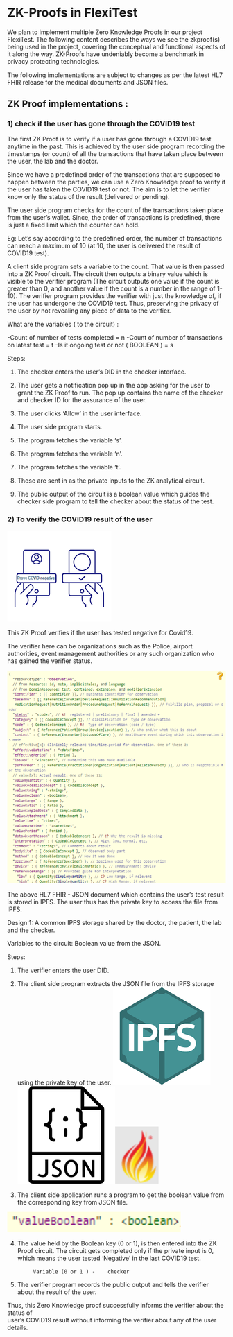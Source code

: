 # ZK-Proofs in FlexiTest
We plan to implement multiple Zero Knowledge Proofs  in our project FlexiTest. The following content describes the ways we see the zkproof(s) being used in the project, covering the conceptual and functional aspects of it along the way. ZK-Proofs have undeniably become a benchmark in privacy protecting technologies.

The following implementations are subject to changes as per the latest HL7 FHIR release for the medical documents and JSON files.

## ZK Proof implementations :

### 1) check if the user has gone through the COVID19 test
The first ZK Proof is to verify if a user has gone through a COVID19 test anytime in the past. This is achieved by the user side program recording the timestamps (or count) of all the transactions that have taken place between the user, the lab and  the doctor.

Since we have a predefined order of the transactions that are supposed to happen between the parties, we can use a Zero Knowledge proof to verify if the user has taken the COVID19 test or not. The aim is to let the verifier know only the status of the result (delivered or pending).

The user side program checks for the count of the transactions taken place from the user’s wallet. Since, the order of transactions is predefined, there is just a fixed limit which the counter can hold.

Eg: Let’s say  according to the predefined order, the number of transactions can reach a maximum of 10 (at 10, the user is delivered the result of COVID19 test). 

A client side program sets a variable to the count. That value is then passed into a ZK Proof circuit. The circuit then outputs a binary value which is visible to the verifier program (The circuit outputs one value if the count is greater than 0, and another value if the count is a number in the range of 1-10). The verifier program provides the verifier with just the knowledge of, if the user has undergone the COVID19 test. Thus, preserving the privacy of the user by not revealing any piece of data to the verifier.

What are the variables ( to the circuit) : 

 -Count of number of tests completed  = n
 -Count of number of transactions on latest test = t
 -Is it ongoing test or not ( BOOLEAN ) = s
 
 
Steps:

1) The checker enters the user’s DID in the checker interface.

2) The user gets a notification pop up in the app asking for the user to grant the ZK Proof to run. The pop up contains the name of the checker and checker ID for the assurance of the user.

3) The user clicks ‘Allow’ in the user interface.

4) The user side program starts.

5) The program fetches the variable ‘s’.

6) The program fetches the variable ‘n’.

7) The program fetches the variable ‘t’.

8) These are sent in as the private inputs to the ZK analytical circuit.

9) The public output of the circuit is a boolean value which guides the checker side program to tell the checker about the status of the test.


### 2) To verify the COVID19 result of the user
   <img src="images/covid.png">


 This ZK Proof verifies if the user has tested negative for Covid19.

The verifier here can be organizations such as the Police, airport authorities, event management authorities or any such organization who has gained the verifier status.

   <img src="images/hlr.png">

The above HL7 FHIR - JSON document which contains the user’s test result is stored in IPFS.
The user thus has the private key to access the file from IPFS.

Design 1: A common IPFS storage shared by the doctor, the patient, the lab and the checker.

Variables to the circuit:
Boolean value from the JSON. 

Steps:
1) The verifier enters the user DID.

2) The client side program extracts the JSON file from the IPFS storage using the private key of the user.
                   <img src="images/ipfs.png"> <img src="images/json.png"><img src="images/fire.png" width="100">

3) The client side application runs a program to get the boolean value from the corresponding key from JSON file.
<img src="images/bool.png" width= "400">

4) The value held by the Boolean key (0 or 1), is then entered into the  ZK Proof circuit. The circuit gets completed only if the private input is 0, which means the user tested ‘Negative’ in the last COVID19  test.

			Variable (0 or 1 ) -    checker

5) The verifier program records the public output and tells the verifier about the result of the user.


Thus, this Zero Knowledge proof successfully informs the verifier about the status of  
user’s COVID19 result without informing the verifier about any of the user details.



